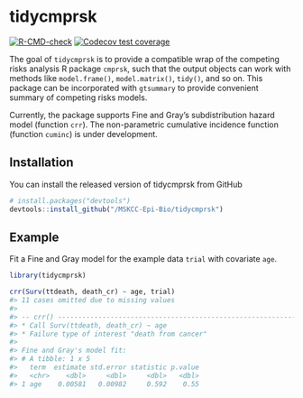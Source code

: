 
<!-- README.md is generated from README.Rmd. Please edit that file -->

# tidycmprsk

<!-- badges: start -->

[![R-CMD-check](https://github.com/MSKCC-Epi-Bio/tidycmprsk/workflows/R-CMD-check/badge.svg)](https://github.com/MSKCC-Epi-Bio/tidycmprsk/actions)
[![Codecov test
coverage](https://codecov.io/gh/MSKCC-Epi-Bio/tidycmprsk/branch/main/graph/badge.svg)](https://codecov.io/gh/ddsjoberg/tidycmprsk?branch=main)
<!-- badges: end -->

The goal of `tidycmprsk` is to provide a compatible wrap of the
competing risks analysis R package `cmprsk`, such that the output
objects can work with methods like `model.frame()`, `model.matrix()`,
`tidy()`, and so on. This package can be incorporated with `gtsummary`
to provide convenient summary of competing risks models.

Currently, the package supports Fine and Gray’s subdistribution hazard
model (function `crr`). The non-parametric cumulative incidence function
(function `cuminc`) is under development.

## Installation

You can install the released version of tidycmprsk from GitHub

``` r
# install.packages("devtools")
devtools::install_github("/MSKCC-Epi-Bio/tidycmprsk")
```

## Example

Fit a Fine and Gray model for the example data `trial` with covariate
`age`.

``` r
library(tidycmprsk)

crr(Surv(ttdeath, death_cr) ~ age, trial)
#> 11 cases omitted due to missing values
#> 
#> -- crr() -----------------------------------------------------------------------
#> * Call Surv(ttdeath, death_cr) ~ age
#> * Failure type of interest "death from cancer"
#> 
#> Fine and Gray's model fit: 
#> # A tibble: 1 x 5
#>   term  estimate std.error statistic p.value
#>   <chr>    <dbl>     <dbl>     <dbl>   <dbl>
#> 1 age    0.00581   0.00982     0.592    0.55
```
